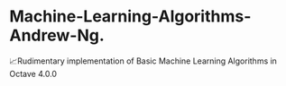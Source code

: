 # Machine-Learning-Algorithms-Andrew-Ng.
:chart_with_upwards_trend:Rudimentary implementation of Basic Machine Learning Algorithms in Octave 4.0.0
